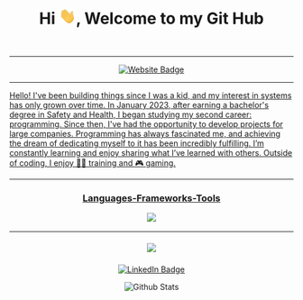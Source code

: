 <div align="center">
  <h1>Hi <img src="https://raw.githubusercontent.com/ABSphreak/ABSphreak/master/gifs/Hi.gif" width="30px">, Welcome to my Git Hub</h1>

  <!-- Agregar imagen aquí -->
  <img src="https://imgur.com/3AnYAVg.png" alt="" width="800px" />

  <hr />
  

  <div>
  <!-- Enlace al Proyecto Actual -->
  <a href="https://deltaold.com.ar" target="_blank">
  <img 
    src="https://img.shields.io/badge/🚀 Check Out My Last Full Stack Project: Delta Old-000000?style=for-the-badge" 
    alt="Website Badge" 
  </a>
</div>
  <hr />
  <div align="left">
    <p>
<p>
Hello! I've been building things since I was a kid, and my interest in systems has only grown over time. In January 2023, after earning a bachelor's degree in Safety and Health, I began studying my second career: programming. Since then, I've had the opportunity to develop projects for large companies. Programming has always fascinated me, and achieving the dream of dedicating myself to it has been incredibly fulfilling. I’m constantly learning and enjoy sharing what I’ve learned with others. Outside of coding, I enjoy 🏋️‍♂️ training and 🎮 gaming.
</p>

    
  </div>

  <hr />


  <h3>Languages-Frameworks-Tools</h3>

  <div>
    <img src="https://skillicons.dev/icons?i=html,css,javascript,nodejs,express,py,django,anaconda,mysql,bootstrap,php,laravel" /><br />
  </div>
  <hr />



  <h4>
    <img src="https://readme-typing-svg.herokuapp.com/?font=Righteous&weight=500&size=25&pause=800&color=F7F7F7&center=true&vCenter=true&width=600&height=70&lines=Thanks+for+visiting!+%E2%9C%8C%EF%B8%8F;%C2%A1+Send+me+a+message+on+Linkedin+!++;I'm+always+down+to+collab+%F0%9F%98%80" />
  </h4>
  <a href="https://www.linkedin.com/in/tomas-nardi/" target="_blank">
    <img alt="LinkedIn Badge" src="https://img.shields.io/badge/LinkedIn-Tomas%20Nardi-%230A66C2?style=social&logo=linkedin" />
  </a>

  <p align="center">
    <img src="https://raw.githubusercontent.com/bornmay/bornmay/Update/svg/Bottom.svg" alt="Github Stats" />
  </p>
</div>
